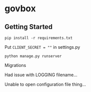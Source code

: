 # govbox

## Getting Started
`pip install -r requirements.txt`

Put `CLIENT_SECRET = ""` in settings.py

`python manage.py runserver`

Migrations

Had issue with LOGGING filename...

Unable to open configuration file thing...

